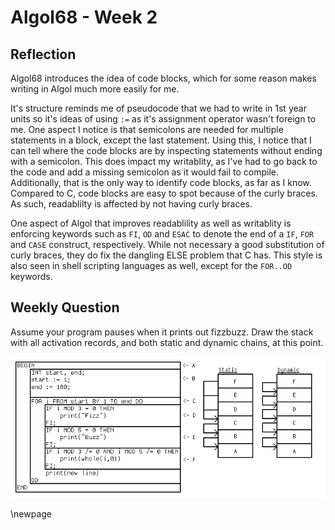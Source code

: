 # Algol68 - Week 2
## Reflection

Algol68 introduces the idea of code blocks, which for some reason makes writing
in Algol much more easily for me.

It's structure reminds me of pseudocode that we had to write in 1st year units
so it's ideas of using `:=` as it's assignment operator wasn't foreign to me.
One aspect I notice is that semicolons are needed for multiple statements in a
block, except the last statement. Using this, I notice that I can tell where
the code blocks are by inspecting statements without ending with a semicolon.
This does impact my writablity, as I've had to go back to the code and add a
missing semicolon as it would fail to compile. Additionally, that is the only
way to identify code blocks, as far as I know. Compared to C, code blocks are
easy to spot because of the curly braces. As such, readablilty is affected by
not having curly braces.

One aspect of Algol that improves readablility as well as writablity is
enforcing keywords such as `FI`, `OD` and `ESAC` to denote the end of a `IF`,
`FOR` and `CASE` construct, respectively. While not necessary a good
substitution of curly braces, they do fix the dangling ELSE problem that C has.
This style is also seen in shell scripting languages as well, except for the
`FOR..OD` keywords.


## Weekly Question
Assume your program pauses when it prints out fizzbuzz. Draw the stack with all
activation records, and both static and dynamic chains, at this point.

![](./2/Activation_Record.png "Activation Record")

\newpage
